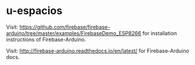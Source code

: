 # u-espacios

Visit:
https://github.com/firebase/firebase-arduino/tree/master/examples/FirebaseDemo_ESP8266
for installation instructions of Firebase-Arduino.

Visit:
http://firebase-arduino.readthedocs.io/en/latest/
for Firebase-Arduino docs.
